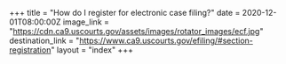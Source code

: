 +++
title = "How do I register for electronic case filing?"
date = 2020-12-01T08:00:00Z
image_link = "https://cdn.ca9.uscourts.gov/assets/images/rotator_images/ecf.jpg"
destination_link = "https://www.ca9.uscourts.gov/efiling/#section-registration"
layout = "index"
+++
